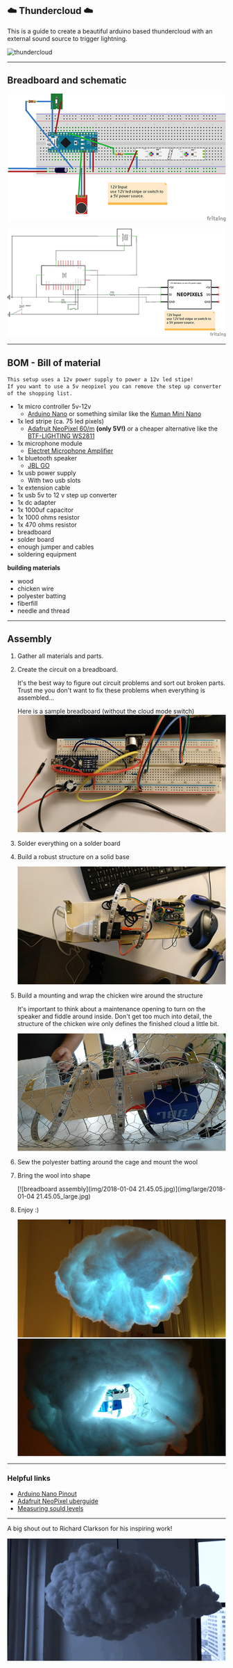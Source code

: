 ## :cloud: Thundercloud :cloud:

This is a guide to create a beautiful arduino based thundercloud with an external sound source to trigger lightning.


![thundercloud](img/thundercloud.gif)

---


## Breadboard and schematic

[![thundercloud](img/breadboard.png)](img/large/breadboard_large.png)

[![thundercloud](img/schematic.png)](img/large/schematic_large.png)

---


## BOM - Bill of material

	This setup uses a 12v power supply to power a 12v led stipe!
	If you want to use a 5v neopixel you can remove the step up converter of the shopping list. 


- 1x micro controller 5v-12v
	- [Arduino Nano](https://store.arduino.cc/arduino-nano) or something similar like the [Kuman Mini Nano](http://www.kumantech.com/kuman-mini-nano-v30-atmega328p-5v-16m-micro-controller-board-module-for-arduino-ky64_p0256.html)
- 1x led stripe (ca. 75 led pixels)
	- [Adafruit NeoPixel 60/m](https://www.adafruit.com/product/1138) **(only 5V!)** or a cheaper alternative like the [BTF-LIGHTING WS2811](http://www.btf-lighting.com/productshow.asp?ArticleID=0&id=172&cid=001)
- 1x microphone module
	- [Electret Microphone Amplifier](https://www.adafruit.com/product/1063) 
- 1x bluetooth speaker
	- [JBL GO](https://www.jbl.com/bluetooth-speakers/JBL+GO.html)
- 1x usb power supply
	- With two usb slots
- 1x extension cable
- 1x usb 5v to 12 v step up converter
- 1x dc adapter
- 1x 1000uf  capacitor
- 1x 1000 ohms resistor
- 1x 470 ohms resistor
- breadboard
- solder board
- enough jumper and cables
- soldering equipment

**building materials**

- wood
- chicken wire
- polyester batting
- fiberfill
- needle and thread

---


## Assembly

1. Gather all materials and parts.

2. Create the circuit on a breadboard. 

	It's the best way to figure out circuit problems and sort out broken parts.
	Trust me you don't want to fix these problems when everything is assembled...
	
	Here is a sample breadboard (without the cloud mode switch)
	[![breadboard assembly](img/IMG_20180102_183653.jpg)](img/large/IMG_20180102_183653_large.jpg)

3. Solder everything on a solder board

4. Build a robust structure on a solid base

	[![breadboard assembly](img/IMG_20180104_161834.jpg)](img/large/IMG_20180104_161834_large.jpg)

5. Build a mounting and wrap the chicken wire around the structure

	It's important to think about a maintenance opening to turn on the speaker and fiddle around inside.
	Don't get too much into detail, the structure of the chicken wire only defines the finished cloud a little bit.
	
	[![breadboard assembly](img/IMG_20180105_123530.jpg)](img/large/IMG_20180105_123530_large.jpg)
	
6. Sew the polyester batting around the cage and mount the wool

7. Bring the wool into shape

	[![breadboard assembly](img/2018-01-04 21.45.05.jpg)](img/large/2018-01-04 21.45.05_large.jpg)

8. Enjoy :)

	[![breadboard assembly](img/IMG_20180111_230420.jpg)](img/large/IMG_20180111_230420_large.jpg)
	[![breadboard assembly](img/IMG_20180111_230542.jpg)](img/large/IMG_20180111_230542_large.jpg)

---


### Helpful links

- [Arduino Nano Pinout](http://www.pighixxx.com/test/pinouts/boards/nano.pdf)
- [Adafruit NeoPixel uberguide](https://learn.adafruit.com/adafruit-neopixel-uberguide/basic-connections)
- [Measuring sould levels](https://learn.adafruit.com/adafruit-microphone-amplifier-breakout/measuring-sound-levels)

---

A big shout out to Richard Clarkson for his inspiring work!

[![thundercloud](img/original_clarkson.gif)](https://www.richardclarkson.com/cloud/)
